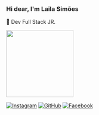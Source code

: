 ### Hi dear, I'm Laila Simões

🎒 Dev Full Stack JR.

<div>
  <a  href="https://github.com/LailaSimoes">
    <img height="180cm" src="https://github-readme-stats.vercel.app/api?username=LailaSimoes&theme=midnight-purple&include"</div> 
    
    
[![Instagram](https://img.shields.io/badge/Instagram-E4405F?style=for-the-badge&logo=instagram&logoColor=white)](https://www.instagram.com/lsimoesn/)
[![GitHub](https://img.shields.io/badge/GitHub-100000?style=for-the-badge&logo=github&logoColor=white)](https://github.com/LailaSimoes)
[![Facebook](https://img.shields.io/badge/Facebook-1877F2?style=for-the-badge&logo=facebook&logoColor=white)](https://www.facebook.com/laila.simoes/)
   
                           
  


